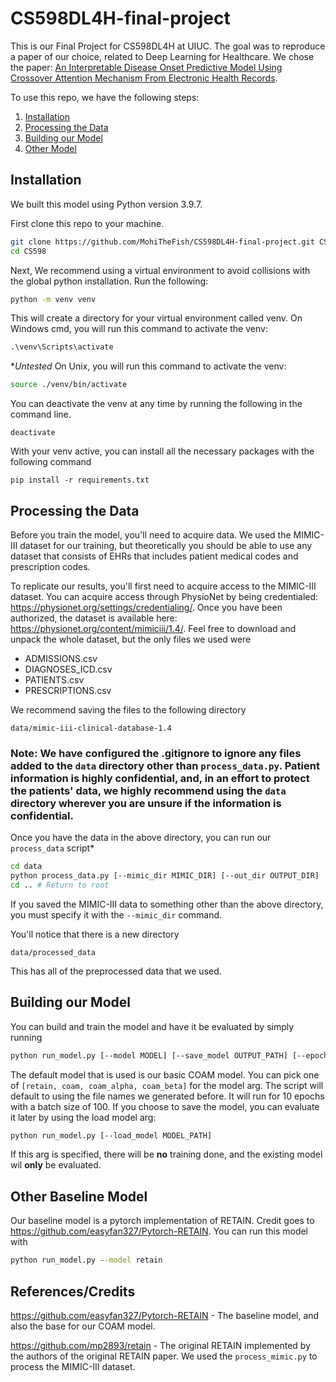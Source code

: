 # CS598DL4H-final-project
This is our Final Project for CS598DL4H at UIUC. The goal was to reproduce a paper of our choice, related to Deep Learning for Healthcare. We chose the paper: [An Interpretable Disease Onset Predictive Model
Using Crossover Attention Mechanism
From Electronic Health Records](https://ieeexplore.ieee.org/document/8761846). 

To use this repo, we have the following steps:

1. [Installation](##Installation)
2. [Processing the Data](##ProcessingtheData)
3. [Building our Model](##BuildingourModel)
4. [Other Model](##OtherBaselineModel)

## Installation
We built this model using Python version 3.9.7.

First clone this repo to your machine.

```bash
git clone https://github.com/MohiTheFish/CS598DL4H-final-project.git CS598
cd CS598
```

Next, We recommend using a virtual environment to avoid collisions with the global python installation. 
Run the following:
```bash
python -m venv venv
```

This will create a directory for your virtual environment called venv.
On Windows cmd, you will run this command to activate the venv:
```cmd
.\venv\Scripts\activate
```
**Untested*
On Unix, you will run this command to activate the venv:
```bash
source ./venv/bin/activate
```

You can deactivate the venv at any time by running the following in the command line.
```
deactivate
```

With your venv active, you can install all the necessary packages with  the following command
```
pip install -r requirements.txt
```

## Processing the Data
Before you train the model, you'll need to acquire data. We used the MIMIC-III dataset for our training, but theoretically you should be able to use any dataset that consists of EHRs that includes patient medical codes and prescription codes. 

To replicate our results, you'll first need to acquire access to the MIMIC-III dataset. You can acquire access through PhysioNet by being credentialed: https://physionet.org/settings/credentialing/. Once you have been authorized, the dataset is available here: https://physionet.org/content/mimiciii/1.4/. Feel free to download and unpack the whole dataset, but the only files we used were

* ADMISSIONS.csv
* DIAGNOSES_ICD.csv
* PATIENTS.csv
* PRESCRIPTIONS.csv

We recommend saving the files to the following directory
```
data/mimic-iii-clinical-database-1.4
```
### **Note:** We have configured the .gitignore to ignore any files added to the `data` directory other than `process_data.py`. Patient information is highly confidential, and, in an effort to protect the patients' data, we highly recommend using the `data` directory wherever you are unsure if the information is confidential.

Once you have the data in the above directory, you can run our `process_data` script*
```bash
cd data
python process_data.py [--mimic_dir MIMIC_DIR] [--out_dir OUTPUT_DIR]
cd .. # Return to root
```
If you saved the MIMIC-III data to something other than the above directory, you must specify it with the `--mimic_dir` command.

You'll notice that there is a new directory
```
data/processed_data
```
This has all of the preprocessed data that we used. 

## Building our Model
You can build and train the model and have it be evaluated by simply running 
```bash
python run_model.py [--model MODEL] [--save_model OUTPUT_PATH] [--epochs NUM_EPOCHS] [--batch_size BATCH_SIZE] 
```
The default model that is used is our basic COAM model. You can pick one of `[retain, coam, coam_alpha, coam_beta]` for the model arg. The script will default to using the file names we generated before. It will run for 10 epochs with a batch size of 100. If you choose to save the model, you can evaluate it later by using the load model arg:
```bash
python run_model.py [--load_model MODEL_PATH]
```
If this arg is specified, there will be **no** training done, and the existing model wil **only** be evaluated.


## Other Baseline Model
Our baseline model is a pytorch implementation of RETAIN. Credit goes to https://github.com/easyfan327/Pytorch-RETAIN. You can run this model with
```cmd
python run_model.py --model retain
```


## References/Credits
https://github.com/easyfan327/Pytorch-RETAIN - The baseline model, and also the base for our COAM model.


https://github.com/mp2893/retain - The original RETAIN implemented by the authors of the original RETAIN paper. We used the `process_mimic.py` to process the MIMIC-III dataset.